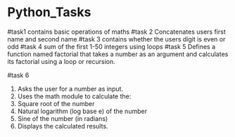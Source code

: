 # Python_Tasks
#task1
contains basic operations of maths 
#task 2
Concatenates users first name and second name 
#task 3
contains whether the users digit is even or odd
#task 4
sum of the first 1-50 integers using loops
#task 5
 Defines a function named factorial that takes a number as an argument and calculates its factorial using a loop or recursion.

#task 6
1.   Asks the user for a number as input.
2.   Uses the math module to calculate the:
3.  Square root of the number
4.  Natural logarithm (log base e) of the number
5.  Sine of the number (in radians)
6.   Displays the calculated results.

